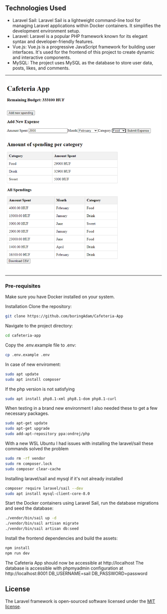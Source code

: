 
## Technologies Used
- Laravel Sail: Laravel Sail is a lightweight command-line tool for managing Laravel applications within Docker containers. It simplifies the development environment setup.
- Laravel: Laravel is a popular PHP framework known for its elegant syntax and developer-friendly features.
- Vue.js: Vue.js is a progressive JavaScript framework for building user interfaces. It's used for the frontend of this project to create dynamic and interactive components.
- MySQL: The project uses MySQL as the database to store user data, posts, likes, and comments.

<hr>
  <p align="center">
    <img src="screenshot.png" alt="img" width="600"> 
 </p>
 <hr>

### Pre-requisites
Make sure you have Docker installed on your system.

Installation
Clone the repository:

```bash
git clone https://github.com/boringAdam/Cafeteria-App
```

Navigate to the project directory:

```bash
cd cafeteria-app
```

Copy the .env.example file to .env:

```bash
cp .env.example .env
```

In case of new enviroment:

```bash
sudo apt update
sudo apt install composer
```

If the php version is not satisfying

```bash
sudo apt install php8.1-xml php8.1-dom php8.1-curl
```

When testing in a brand new environment I also needed these to get a few necessary packages.

```bash
sudo apt-get update
sudo apt-get upgrade
sudo add-apt-repository ppa:ondrej/php
```

With a new WSL Ubuntu I had issues with installing the laravel/sail these commands solved the problem

```bash
sudo rm -rf vendor
sudo rm composer.lock
sudo composer clear-cache
```

Installing laravel/sail and mysql if it's not already installed
```bash
composer require laravel/sail --dev
sudo apt install mysql-client-core-8.0
```

Start the Docker containers using Laravel Sail, run the database migrations and seed the database:

```bash
./vendor/bin/sail up -d
./vendor/bin/sail artisan migrate
./vendor/bin/sail artisan db:seed
```

Install the frontend dependencies and build the assets:

```bash
npm install
npm run dev
```

The Cafeteria App should now be accessible at http://localhost
The database is accessible with phpmyadmin configuration at http://localhost:8001
DB_USERNAME=sail
DB_PASSWORD=password

## License

The Laravel framework is open-sourced software licensed under the [MIT license](https://opensource.org/licenses/MIT).

